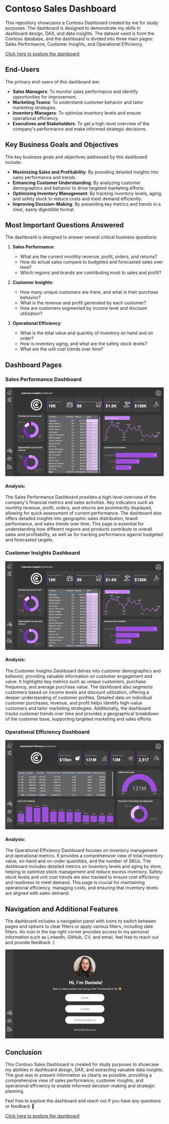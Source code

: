 # Contoso Sales Dashboard

This repository showcases a Contoso Dashboard created by me for study purposes. The dashboard is designed to demonstrate my skills in dashboard design, DAX, and data insights. The dataset used is from the Contoso database, and the dashboard is divided into three main pages: Sales Performance, Customer Insights, and Operational Efficiency. 

[Click here to explore the dashboard](https://app.powerbi.com/view?r=eyJrIjoiMjRiYTJlN2ItNjYyMS00Y2VjLWFlMzgtOTgwNzc4YjViNmQ2IiwidCI6ImMxYTNmZDRkLTA5MmQtNDRhMS04MWJlLTMyNTdjNzQyY2MxMCIsImMiOjh9)

## End-Users
The primary end-users of this dashboard are:
- **Sales Managers**: To monitor sales performance and identify opportunities for improvement.
- **Marketing Teams**: To understand customer behavior and tailor marketing strategies.
- **Inventory Managers**: To optimize inventory levels and ensure operational efficiency.
- **Executives and Stakeholders**: To get a high-level overview of the company's performance and make informed strategic decisions.

## Key Business Goals and Objectives
The key business goals and objectives addressed by this dashboard include:
- **Maximizing Sales and Profitability**: By providing detailed insights into sales performance and trends.
- **Enhancing Customer Understanding**: By analyzing customer demographics and behavior to drive targeted marketing efforts.
- **Optimizing Inventory Management**: By tracking inventory levels, aging, and safety stock to reduce costs and meet demand efficiently.
- **Improving Decision-Making**: By presenting key metrics and trends in a clear, easily digestible format.

## Most Important Questions Answered
The dashboard is designed to answer several critical business questions:
1. **Sales Performance**:
   - What are the current monthly revenue, profit, orders, and returns?
   - How do actual sales compare to budgeted and forecasted sales over time?
   - Which regions and brands are contributing most to sales and profit?

2. **Customer Insights**:
   - How many unique customers are there, and what is their purchase behavior?
   - What is the revenue and profit generated by each customer?
   - How are customers segmented by income level and discount utilization?

3. **Operational Efficiency**:
   - What is the total value and quantity of inventory on hand and on order?
   - How is inventory aging, and what are the safety stock levels?
   - What are the unit cost trends over time?

## Dashboard Pages

### Sales Performance Dashboard

![Sales Performance Dashboard](Sales_Performance_Page.png)

#### Analysis:
The Sales Performance Dashboard provides a high-level overview of the company's financial metrics and sales activities. Key indicators such as monthly revenue, profit, orders, and returns are prominently displayed, allowing for quick assessment of current performance. The dashboard also offers detailed insights into geographic sales distribution, brand performance, and sales trends over time. This page is essential for understanding how different regions and products contribute to overall sales and profitability, as well as for tracking performance against budgeted and forecasted targets.

### Customer Insights Dashboard

![Customer Insights Dashboard](Customer_Insights_Page.png)

#### Analysis:
The Customer Insights Dashboard delves into customer demographics and behavior, providing valuable information on customer engagement and value. It highlights key metrics such as unique customers, purchase frequency, and average purchase value. The dashboard also segments customers based on income levels and discount utilization, offering a deeper understanding of customer profiles. Detailed data on individual customer purchases, revenue, and profit helps identify high-value customers and tailor marketing strategies. Additionally, the dashboard tracks customer trends over time and provides a geographical breakdown of the customer base, supporting targeted marketing and sales efforts.

### Operational Efficiency Dashboard

![Operational Efficiency Dashboard](Operational_Efficiency_Page.png)

#### Analysis:
The Operational Efficiency Dashboard focuses on inventory management and operational metrics. It provides a comprehensive view of total inventory value, on-hand and on-order quantities, and the number of SKUs. The dashboard includes detailed metrics on inventory levels and aging by store, helping to optimize stock management and reduce excess inventory. Safety stock levels and unit cost trends are also tracked to ensure cost efficiency and readiness to meet demand. This page is crucial for maintaining operational efficiency, managing costs, and ensuring that inventory levels are aligned with sales demand.

## Navigation and Additional Features

The dashboard includes a navigation panel with icons to switch between pages and options to clear filters or apply various filters, including date filters. An icon in the top right corner provides access to my personal information such as LinkedIn, GitHub, CV, and email, feel free to reach out and provide feedback :)

![About Me](About_me.png)


## Conclusion

This Contoso Sales Dashboard is created for study purposes to showcase my abilities in dashboard design, DAX, and extracting valuable data insights. The goal was to present information as clearly as possible, providing a comprehensive view of sales performance, customer insights, and operational efficiency to enable informed decision-making and strategic planning.

Feel free to explore the dashboard and reach out if you have any questions or feedback 🫶

[Click here to explore the dashboard](https://app.powerbi.com/view?r=eyJrIjoiMjRiYTJlN2ItNjYyMS00Y2VjLWFlMzgtOTgwNzc4YjViNmQ2IiwidCI6ImMxYTNmZDRkLTA5MmQtNDRhMS04MWJlLTMyNTdjNzQyY2MxMCIsImMiOjh9)
